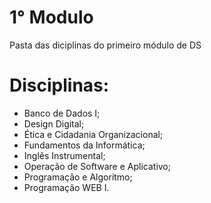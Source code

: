 # 1° Modulo

Pasta das diciplinas do primeiro módulo de DS 

# Disciplinas: 

- Banco de Dados I;
- Design Digital;
- Ética e Cidadania Organizacional;
- Fundamentos da Informática;
- Inglês Instrumental;
- Operação de Software e Aplicativo;
- Programação e Algoritmo;
- Programação WEB I.
